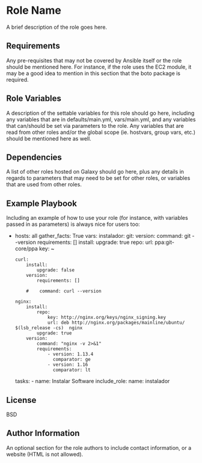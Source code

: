 Role Name
=========

A brief description of the role goes here.

Requirements
------------

Any pre-requisites that may not be covered by Ansible itself or the role should be mentioned here. For instance, if the role uses the EC2 module, it may be a good idea to mention in this section that the boto package is required.

Role Variables
--------------

A description of the settable variables for this role should go here, including any variables that are in defaults/main.yml, vars/main.yml, and any variables that can/should be set via parameters to the role. Any variables that are read from other roles and/or the global scope (ie. hostvars, group vars, etc.) should be mentioned here as well.

Dependencies
------------

A list of other roles hosted on Galaxy should go here, plus any details in regards to parameters that may need to be set for other roles, or variables that are used from other roles.

Example Playbook
----------------

Including an example of how to use your role (for instance, with variables passed in as parameters) is always nice for users too:
-   hosts: all
    gather_facts: True
    vars:
      instalador:
        git:
            version:
                command: git --version
                requirements: [] 
            install:
                upgrade: true
                repo: 
                    url: ppa:git-core/ppa
                    key: ~
    
        curl:
            install:
                upgrade: false
            version:
                requirements: [] 
    
            #    command: curl --version
    
        nginx:
            install:
                repo:
                    key: http://nginx.org/keys/nginx_signing.key
                    url: deb http://nginx.org/packages/mainline/ubuntu/ $(lsb_release -cs)  nginx
                upgrade: true
            version:
                command: "nginx -v 2>&1"
                requirements:
                    - version: 1.13.4
                      comparator: ge
                    - version: 1.16
                      comparator: lt

    tasks:
        - name: Instalar Software
          include_role: 
            name: instalador

License
-------

BSD

Author Information
------------------

An optional section for the role authors to include contact information, or a website (HTML is not allowed).
